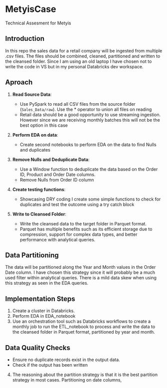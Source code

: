 # MetyisCase
Technical Assesment for Metyis

## Introduction
In this repo the sales data for a retail company will be ingested from multiple .csv files. The files should be combined, cleaned, partitioned and written to the cleansed folder. Since I am using an old laptop I have chosen not to write the code in VS but in my personal Databricks dev workspace.

## Aproach
1. **Read Source Data**:
   - Use PySpark to read all CSV files from the source folder (`Sales_Data/raw`). Use the * operator to union all files on reading
   - Retail data should be a good opportunity to use streaming ingestion. However since we are receiving monthly batches this will not be the best option in this case

2. **Perform EDA on data**:
   - Create second notebooks to perform EDA on the data to find Nulls and duplicates
   
3. **Remove Nulls and Deduplicate Data**:
   - Use a Window function to deduplicate the data based on the Order ID, Product and Order Date columns.
   - Remove Nulls from Order ID column

4. **Create testing functions**:
   - Showcasing DRY coding I create some simple functions to check for duplicates and test the outcome using a try catch block

5. **Write to Cleansed Folder**:
   - Write the cleansed data to the target folder in Parquet format.
   - Parquet has multiple benefits such as its efficient storage due to compression, support for complex data types, and better performance with analytical queries.

## Data Partitioning
The data will be partitioned along the Year and Month values in the Order Date column. I have chosen this strategy since it will probably be a much used filter within analytical queries. There is a mild data skew when using this strategy as seen in the EDA queries.

## Implementation Steps
1. Create a cluster in Databricks.
2. Perform EDA in EDA_notebook
3. Use an orchestration tool such as Databricks workflows to create a monthly job to run the ETL_notebook to process and write the data to the cleansed folder in Parquet format, partitioned by year and month.

## Data Quality Checks
- Ensure no duplicate records exist in the output data.
- Check if the output has been written


4. The reasoning about the partition strategy is that it is the best partition strategy in most cases. Partitioning on date columns, 
